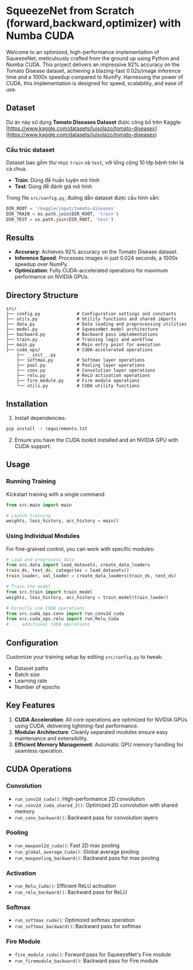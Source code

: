 # SqueezeNet from Scratch (forward,backward,optimizer) with Numba CUDA

Welcome to an optimized, high-performance implementation of SqueezeNet, meticulously crafted from the ground up using Python and Numba CUDA. This project delivers an impressive 92% accuracy on the Tomato Disease dataset, achieving a blazing-fast 0.02s/image inference time and a 1000x speedup compared to NumPy. Harnessing the power of CUDA, this implementation is designed for speed, scalability, and ease of use.

## Dataset

Dự án này sử dụng **Tomato Diseases Dataset** được công bố trên Kaggle:  
[https://www.kaggle.com/datasets/luisolazo/tomato-diseases](https://www.kaggle.com/datasets/luisolazo/tomato-diseases)

### Cấu trúc dataset
Dataset bao gồm thư mục `train` và `test`, với tổng cộng 10 lớp bệnh trên lá cà chua.  

- **Train**: Dùng để huấn luyện mô hình  
- **Test**: Dùng để đánh giá mô hình  

Trong file `src/config.py`, đường dẫn dataset được cấu hình sẵn:
```python
DIR_ROOT = '/kaggle/input/tomato-diseases'
DIR_TRAIN = os.path.join(DIR_ROOT, 'train')
DIR_TEST = os.path.join(DIR_ROOT, 'test')
```


## Results

- **Accuracy**: Achieves 92% accuracy on the Tomato Disease dataset.
- **Inference Speed**: Processes images in just 0.024 seconds, a 1000x speedup over NumPy.
- **Optimization**: Fully CUDA-accelerated operations for maximum performance on NVIDIA GPUs.

## Directory Structure

```
src/
├── config.py              # Configuration settings and constants
├── utils.py               # Utility functions and shared imports
├── data.py                # Data loading and preprocessing utilities
├── model.py               # SqueezeNet model architecture
├── backward.py            # Backward pass implementations
├── train.py               # Training logic and workflow
├── main.py                # Main entry point for execution
├── cuda_ops/              # CUDA-accelerated operations
    ├── __init__.py
    ├── softmax.py         # Softmax layer operations
    ├── pool.py            # Pooling layer operations
    ├── conv.py            # Convolution layer operations
    ├── relu.py            # ReLU activation operations
    ├── fire_module.py     # Fire module operations
    └── utils.py           # CUDA utility functions
```

## Installation

1. Install dependencies:
```bash
pip install -r requirements.txt
```

2. Ensure you have the CUDA toolkit installed and an NVIDIA GPU with CUDA support.

## Usage

### Running Training
Kickstart training with a single command:
```python
from src.main import main

# Launch training
weights, loss_history, acc_history = main()
```

### Using Individual Modules
For fine-grained control, you can work with specific modules:
```python
# Load and preprocess data
from src.data import load_datasets, create_data_loaders
train_ds, test_ds, categories = load_datasets()
train_loader, val_loader = create_data_loaders(train_ds, test_ds)

# Train the model
from src.train import train_model
weights, loss_history, acc_history = train_model(train_loader)

# Directly use CUDA operations
from src.cuda_ops.conv import run_conv2d_cuda
from src.cuda_ops.relu import run_Relu_Cuda
# ... additional CUDA operations
```

## Configuration

Customize your training setup by editing `src/config.py` to tweak:
- Dataset paths
- Batch size
- Learning rate
- Number of epochs

## Key Features

1. **CUDA Acceleration**: All core operations are optimized for NVIDIA GPUs using CUDA, delivering lightning-fast performance.
2. **Modular Architecture**: Cleanly separated modules ensure easy maintenance and extensibility.
3. **Efficient Memory Management**: Automatic GPU memory handling for seamless operation.

## CUDA Operations

### Convolution
- `run_conv2d_cuda()`: High-performance 2D convolution
- `run_conv2d_cuda_shared_2()`: Optimized 2D convolution with shared memory
- `run_conv_backward()`: Backward pass for convolution layers

### Pooling
- `run_maxpool2d_cuda()`: Fast 2D max pooling
- `run_global_average_Cuda()`: Global average pooling
- `run_maxpooling_backward()`: Backward pass for max pooling

### Activation
- `run_Relu_Cuda()`: Efficient ReLU activation
- `run_relu_backward()`: Backward pass for ReLU

### Softmax
- `run_softmax_cuda()`: Optimized softmax operation
- `run_softmax_backward()`: Backward pass for softmax

### Fire Module
- `fire_module_cuda()`: Forward pass for SqueezeNet's Fire module
- `run_firemodule_backward()`: Backward pass for Fire module

